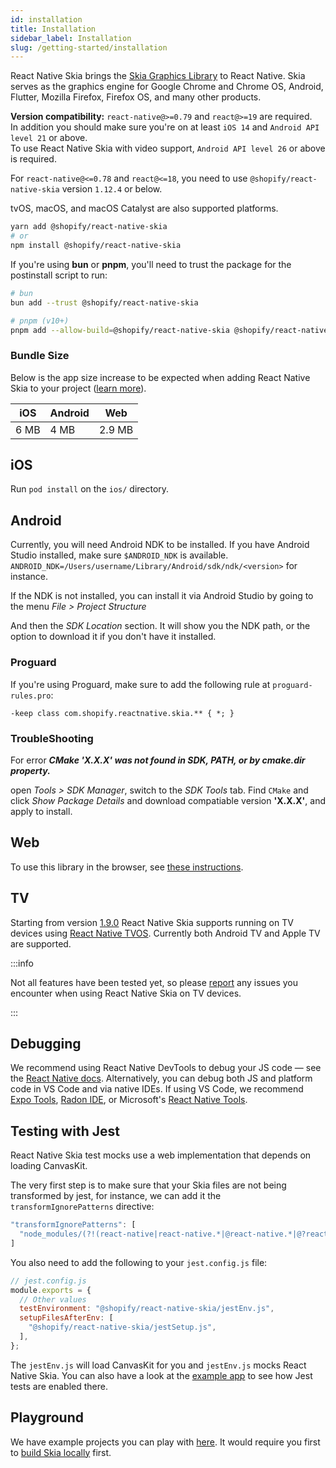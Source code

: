```yaml
---
id: installation
title: Installation
sidebar_label: Installation
slug: /getting-started/installation
---
```


React Native Skia brings the [Skia Graphics Library](https://skia.org/) to React Native.
Skia serves as the graphics engine for Google Chrome and Chrome OS, Android, Flutter, Mozilla Firefox, Firefox OS, and many other products.

**Version compatibility:**
`react-native@>=0.79` and `react@>=19` are required. <br />
In addition you should make sure you're on at least `iOS 14` and `Android API level 21` or above. <br />
To use React Native Skia with video support, `Android API level 26` or above is required.

For `react-native@<=0.78` and `react@<=18`, you need to use `@shopify/react-native-skia` version `1.12.4` or below.

tvOS, macOS, and macOS Catalyst are also supported platforms.

```sh
yarn add @shopify/react-native-skia
# or
npm install @shopify/react-native-skia
```


If you're using **bun** or **pnpm**, you'll need to trust the package for the postinstall script to run:

```sh
# bun
bun add --trust @shopify/react-native-skia

# pnpm (v10+)
pnpm add --allow-build=@shopify/react-native-skia @shopify/react-native-skia
```

### Bundle Size

Below is the app size increase to be expected when adding React Native Skia to your project ([learn more](bundle-size)).

| iOS  | Android | Web    |
| ---- | ------- | ------ |
| 6 MB | 4 MB    | 2.9 MB |

## iOS

Run `pod install` on the `ios/` directory.

## Android

Currently, you will need Android NDK to be installed.
If you have Android Studio installed, make sure `$ANDROID_NDK` is available.
`ANDROID_NDK=/Users/username/Library/Android/sdk/ndk/<version>` for instance.

If the NDK is not installed, you can install it via Android Studio by going to the menu _File > Project Structure_

And then the _SDK Location_ section. It will show you the NDK path, or the option to download it if you don't have it installed.

### Proguard

If you're using Proguard, make sure to add the following rule at `proguard-rules.pro`:

```
-keep class com.shopify.reactnative.skia.** { *; }
```

### TroubleShooting

For error **_CMake 'X.X.X' was not found in SDK, PATH, or by cmake.dir property._**

open _Tools > SDK Manager_, switch to the _SDK Tools_ tab.
Find `CMake` and click _Show Package Details_ and download compatiable version **'X.X.X'**, and apply to install.

## Web

To use this library in the browser, see [these instructions](/docs/getting-started/web).

## TV

Starting from version [1.9.0](https://github.com/Shopify/react-native-skia/releases/tag/v1.9.0) React Native Skia supports running on TV devices using [React Native TVOS](https://github.com/react-native-tvos/react-native-tvos).
Currently both Android TV and Apple TV are supported.

:::info

Not all features have been tested yet, so please [report](https://github.com/Shopify/react-native-skia/issues) any issues you encounter when using React Native Skia on TV devices.

:::

## Debugging

We recommend using React Native DevTools to debug your JS code — see the [React Native docs](https://reactnative.dev/docs/debugging). Alternatively, you can debug both JS and platform code in VS Code and via native IDEs. If using VS Code, we recommend [Expo Tools](https://github.com/expo/vscode-expo), [Radon IDE](https://ide.swmansion.com/), or Microsoft's [React Native Tools](https://marketplace.visualstudio.com/items?itemName=msjsdiag.vscode-react-native#debugging-react-native-applications).

## Testing with Jest

React Native Skia test mocks use a web implementation that depends on loading CanvasKit.

The very first step is to make sure that your Skia files are not being transformed by jest, for instance, we can add it the `transformIgnorePatterns` directive:
```js
"transformIgnorePatterns": [
  "node_modules/(?!(react-native|react-native.*|@react-native.*|@?react-navigation.*|@shopify/react-native-skia)/)"
]
```

You also need to add the following to your `jest.config.js` file:

```js
// jest.config.js
module.exports = {
  // Other values
  testEnvironment: "@shopify/react-native-skia/jestEnv.js",
  setupFilesAfterEnv: [
    "@shopify/react-native-skia/jestSetup.js",
  ],
};
```

The `jestEnv.js` will load CanvasKit for you and `jestEnv.js` mocks React Native Skia.
You can also have a look at the [example app](https://github.com/Shopify/react-native-skia/tree/main/apps/example) to see how Jest tests are enabled there.


## Playground

We have example projects you can play with [here](https://github.com/Shopify/react-native-skia/tree/main/apps).
It would require you first to [build Skia locally](https://github.com/shopify/react-native-skia?tab=readme-ov-file#library-development) first.
